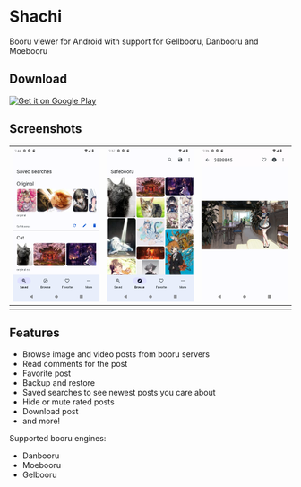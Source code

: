 # Shachi

Booru viewer for Android with support for Gellbooru, Danbooru and Moebooru

## Download
<a href='https://play.google.com/store/apps/details?id=com.faldez.shachi&pcampaignid=pcampaignidMKT-Other-global-all-co-prtnr-py-PartBadge-Mar2515-1'><img width="250" alt='Get it on Google Play' src='https://play.google.com/intl/en_us/badges/static/images/badges/en_badge_web_generic.png'/></a>

## Screenshots

| ![Home](.github/screenshots/saved.webp) | ![Browse](.github/screenshots/browse.webp) | ![Post](.github/screenshots/post.webp) |
| --------------------------------------- | ------------------------------------------ | -------------------------------------- |
|                                         |                                            |                                        |

## Features
- Browse image and video posts from booru servers
- Read comments for the post
- Favorite post
- Backup and restore
- Saved searches to see newest posts you care about
- Hide or mute rated posts
- Download post
- and more!

Supported booru engines:
- Danbooru
- Moebooru
- Gelbooru
